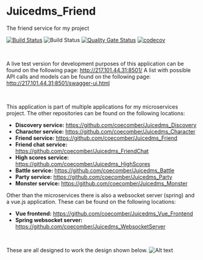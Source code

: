 # Juicedms_Friend
 The friend service for my project


[![Build Status](https://travis-ci.com/coecomber/Juicedms_Friend.svg)](https://travis-ci.com/coecomber/Juicedms_Friend) ![Build Status](https://img.shields.io/docker/cloud/build/coecomber/juicedms_friend) [![Quality Gate Status](https://sonarcloud.io/api/project_badges/measure?project=coecomber_Juicedms_Battle&metric=alert_status)](https://sonarcloud.io/dashboard?id=coecomber_Juicedms_Battle) [![codecov](https://codecov.io/gh/coecomber/Juicedms_Friend/branch/master/graph/badge.svg)](https://codecov.io/gh/coecomber/Juicedms_Friend)

&nbsp;

A live test version for development purposes of this application can be found on the following page: http://217.101.44.31:8501/
A list with possible API calls and models can be found on the following page: http://217.101.44.31:8501/swagger-ui.html

&nbsp;

This application is part of multiple applications for my microservices project. The other repositories can be found on the following locations:
* **Discovery service:** https://github.com/coecomber/Juicedms_Discovery
* **Character service:** https://github.com/coecomber/Juicedms_Character
* **Friend service:** https://github.com/coecomber/Juicedms_Friend
* **Friend chat service:** https://github.com/coecomber/Juicedms_FriendChat
* **High scores service:** https://github.com/coecomber/Juicedms_HighScores
* **Battle service:** https://github.com/coecomber/Juicedms_Battle
* **Party service:** https://github.com/coecomber/Juicedms_Party
* **Monster service:** https://github.com/coecomber/Juicedms_Monster

Other than the microservices there is also a websocket server (spring) and a vue.js application. These can be found on the following locations:
* **Vue frontend:** https://github.com/coecomber/Juicedms_Vue_Frontend
* **Spring websocket server:** https://github.com/coecomber/Juicedms_WebsocketServer


&nbsp;

These are all designed to work the design shown below.
![Alt text](https://i.gyazo.com/7677acc8c462ca42a40f6f40f0ba4ab0.png "Microservices Design")
